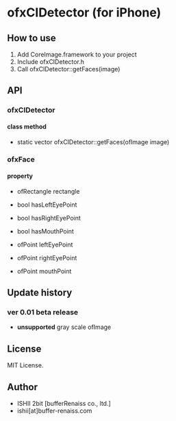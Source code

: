 # ofxCIDetector (for iPhone)

## How to use

1. Add CoreImage.framework to your project
2. Include ofxCIDetector.h
3. Call ofxCIDetector::getFaces(image)

## API

### ofxCIDetector

#### class method

* static vector<ofxFace> ofxCIDetector::getFaces(ofImage image)

### ofxFace

#### property

* ofRectangle rectangle

* bool hasLeftEyePoint
* bool hasRightEyePoint
* bool hasMouthPoint

* ofPoint leftEyePoint
* ofPoint rightEyePoint
* ofPoint mouthPoint

## Update history

### ver 0.01 beta release

* **unsupported** gray scale ofImage

## License

MIT License.

## Author

* ISHII 2bit [bufferRenaiss co., ltd.]
* ishii[at]buffer-renaiss.com